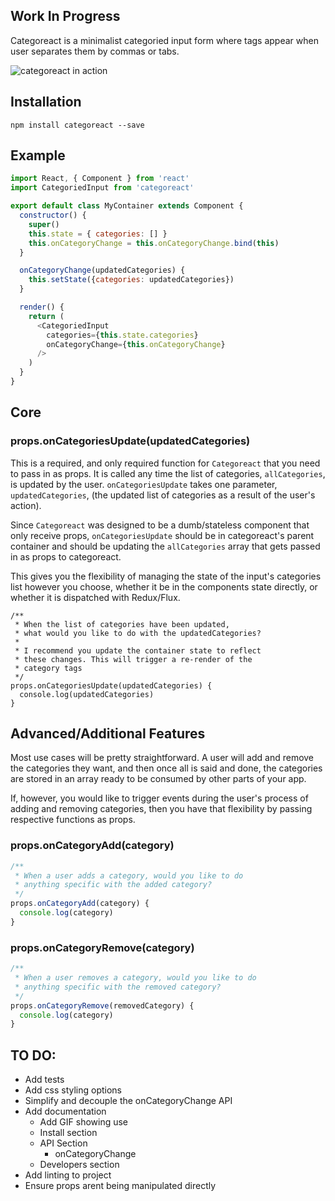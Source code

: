 ## Work In Progress

Categoreact is a minimalist categoried input form where tags appear when user separates them by commas or tabs.

![categoreact in action](https://media.giphy.com/media/VA2Nu23NyEFVe/giphy.gif)
## Installation
```
npm install categoreact --save
```

## Example
```javascript
import React, { Component } from 'react'
import CategoriedInput from 'categoreact'

export default class MyContainer extends Component {
  constructor() {
    super()
    this.state = { categories: [] }
    this.onCategoryChange = this.onCategoryChange.bind(this)
  }

  onCategoryChange(updatedCategories) {
    this.setState({categories: updatedCategories})
  }

  render() {
    return (
      <CategoriedInput
        categories={this.state.categories}
        onCategoryChange={this.onCategoryChange}
      />
    )
  }
}
```

## Core
### props.onCategoriesUpdate(**updatedCategories**)

This is a required, and only required function for `Categoreact` that you need to pass in as props. It is called any time the list of categories, `allCategories`, is updated by the user. `onCategoriesUpdate` takes one parameter, `updatedCategories`, (the updated list of categories as a result of the user's action).

Since `Categoreact` was designed to be a dumb/stateless component that only receive props, `onCategoriesUpdate` should be in categoreact's parent container and should be updating the `allCategories` array that gets passed in as props to categoreact.

This gives you the flexibility of managing the state of the input's categories list however you choose, whether it be in the components state directly, or whether it is dispatched with Redux/Flux.

```
/**
 * When the list of categories have been updated,
 * what would you like to do with the updatedCategories?
 *
 * I recommend you update the container state to reflect
 * these changes. This will trigger a re-render of the
 * category tags
 */
props.onCategoriesUpdate(updatedCategories) {
  console.log(updatedCategories)
}
```

## Advanced/Additional Features

Most use cases will be pretty straightforward. A user will add and remove the categories they want, and then once all is said and done, the categories are stored in an array ready to be consumed by other parts of your app.

If, however, you would like to trigger events during the user's process of adding and removing categories, then you have that flexibility by passing respective functions as props.

### props.onCategoryAdd(**category**)
```javascript
/**
 * When a user adds a category, would you like to do
 * anything specific with the added category?
 */
props.onCategoryAdd(category) {
  console.log(category)
}
```
### props.onCategoryRemove(**category**)

```javascript
/**
 * When a user removes a category, would you like to do
 * anything specific with the removed category?
 */
props.onCategoryRemove(removedCategory) {
  console.log(category)
}
```

## TO DO:

- Add tests
- Add css styling options
- Simplify and decouple the onCategoryChange API
- Add documentation
  - Add GIF showing use
  - Install section
  - API Section
    - onCategoryChange
  - Developers section
- Add linting to project
- Ensure props arent being manipulated directly
